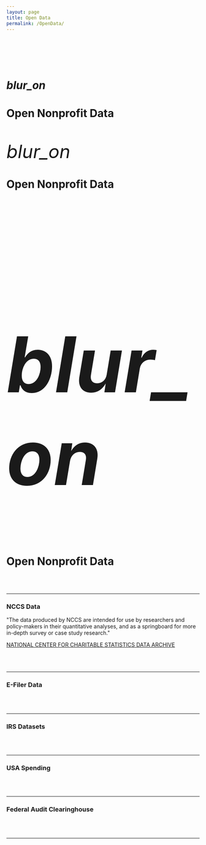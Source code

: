 ```yaml
---
layout: page
title: Open Data
permalink: /OpenData/
---
```


<br>
<br>


<br>
<br>


<div class="icon-block">
   <h1 class="center black-text"><i class="large material-icons">blur_on</i></h1>
   <h1 class="center orange-text">Open Nonprofit Data</h1>
</div>


<br>
<br>

<div class="icon-block">
   <font size="24"><i class="large material-icons">blur_on</i></font>
   <h1 class="center orange-text">Open Nonprofit Data</h1>
</div>

<br>
<br>


<div class="icon-block">
   <h1 class="center black-text" style="font-size:200px;"><i class="large material-icons">blur_on</i></h1>
   <h1 class="center orange-text">Open Nonprofit Data</h1>
</div>




<br>
<br>








------------------------------------------  

### NCCS Data

"The data produced by NCCS are intended for use by researchers and policy-makers in their quantitative analyses, and as a springboard for more in-depth survey or case study research."

[NATIONAL CENTER FOR CHARITABLE STATISTICS DATA ARCHIVE](http://nccs-data.urban.org/index.php)

<br>
<br>

------------------------------------------  

### E-Filer Data



<br>
<br>

------------------------------------------  

### IRS Datasets



<br>
<br>

------------------------------------------  

### USA Spending






<br>
<br>

------------------------------------------  

### Federal Audit Clearinghouse





<br>
<br>

------------------------------------------  

<br>
<br>

<br>
<br> 
